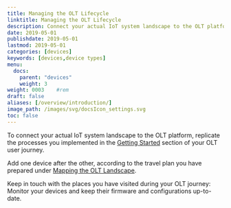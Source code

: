 ```yaml
---
title: Managing the OLT Lifecycle
linktitle: Managing the OLT Lifecycle
description: Connect your actual IoT system landscape to the OLT platform. Add new devices.
date: 2019-05-01
publishdate: 2019-05-01
lastmod: 2019-05-01
categories: [devices]
keywords: [devices,device types]
menu:
  docs:
    parent: "devices"
    weight: 3
weight: 0003	#rem
draft: false
aliases: [/overview/introduction/]
image_path: /images/svg/docsIcon_settings.svg
toc: false
---
```


To connect your actual IoT system landscape to the OLT platform, replicate the processes you implemented in the [Getting Started](/getting-started/) section of your OLT user journey. 

Add one device after the other, according to the travel plan you have prepared under [Mapping the OLT Landscape](/users/).

Keep in touch with the places you have visited during your OLT journey: Monitor your devices and keep their firmware and configurations up-to-date.







